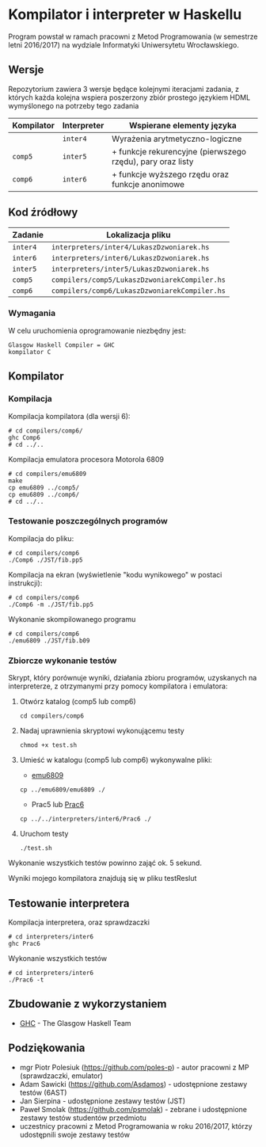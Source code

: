 # Kompilator i interpreter w Haskellu

Program powstał w ramach pracowni z Metod Programowania (w semestrze letni 2016/2017) na wydziale Informatyki Uniwersytetu Wrocławskiego.


## Wersje

Repozytorium zawiera 3 wersje będące kolejnymi iteracjami zadania, z których każda kolejna wspiera poszerzony zbiór prostego językiem HDML wymyślonego na potrzeby tego zadania

| Kompilator | Interpreter | Wspierane elementy języka |
| --- | --- | --- |
|  | `inter4` | Wyrażenia arytmetyczno-logiczne |
| `comp5` | `inter5` | + funkcje rekurencyjne (pierwszego rzędu), pary oraz listy |
| `comp6` | `inter6` | + funkcje wyższego rzędu oraz funkcje anonimowe |


## Kod źródłowy

| Zadanie | Lokalizacja pliku |
| --- | --- |
| `inter4` | `interpreters/inter4/LukaszDzwoniarek.hs` |
| `inter6` | `interpreters/inter6/LukaszDzwoniarek.hs` |
| `inter5` | `interpreters/inter5/LukaszDzwoniarek.hs` |
| `comp5` | `compilers/comp5/LukaszDzwoniarekCompiler.hs` |
| `comp6` | `compilers/comp6/LukaszDzwoniarekCompiler.hs` |


### Wymagania

W celu uruchomienia oprogramowanie niezbędny jest:

```
Glasgow Haskell Compiler = GHC
kompilator C
```


## Kompilator


### Kompilacja

Kompilacja kompilatora (dla wersji 6):

```
# cd compilers/comp6/
ghc Comp6
# cd ../..
```

<a name="emu6809">
Kompilacja emulatora procesora Motorola 6809

```
# cd compilers/emu6809
make
cp emu6809 ../comp5/
cp emu6809 ../comp6/
# cd ../..
```
</a>


### Testowanie poszczególnych programów

Kompilacja do pliku:

```
# cd compilers/comp6
./Comp6 ./JST/fib.pp5
```

Kompilacja na ekran (wyświetlenie "kodu wynikowego" w postaci instrukcji):

```
# cd compilers/comp6
./Comp6 -m ./JST/fib.pp5
```

Wykonanie skompilowanego programu

```
# cd compilers/comp6
./emu6809 ./JST/fib.b09
```


### Zbiorcze wykonanie testów

Skrypt, który porównuje wyniki, działania zbioru programów, uzyskanych na interpreterze, z otrzymanymi przy pomocy kompilatora i emulatora:

1. Otwórz katalog (comp5 lub comp6)

   ```
   cd compilers/comp6
   ```

2. Nadaj uprawnienia skryptowi wykonującemu testy

   ```
   chmod +x test.sh
   ```

3. Umieść w katalogu (comp5 lub comp6) wykonywalne pliki:

   - [emu6809](#emu6809)
   ```
   cp ../emu6809/emu6809 ./
   ```

   - Prac5 lub [Prac6](#Prac6)
   ```
   cp ../../interpreters/inter6/Prac6 ./
   ```

4. Uruchom testy

   ```
   ./test.sh
   ```

Wykonanie wszystkich testów powinno zająć ok. 5 sekund.

Wyniki mojego kompilatora znajdują się w pliku testReslut


## Testowanie interpretera

<a name="Prac6">
Kompilacja interpretera, oraz sprawdzaczki

```
# cd interpreters/inter6
ghc Prac6
```
</a>

Wykonanie wszystkich testów

```
# cd interpreters/inter6
./Prac6 -t
```


## Zbudowanie z wykorzystaniem

* [GHC](https://www.haskell.org/ghc/) - The Glasgow Haskell Team


## Podziękowania

* mgr Piotr Polesiuk (https://github.com/poles-p) - autor pracowni z MP (sprawdzaczki, emulator)
* Adam Sawicki (https://github.com/Asdamos) - udostępnione zestawy testów (6AST)
* Jan Sierpina - udostępnione zestawy testów (JST)
* Paweł Smolak (https://github.com/psmolak) - zebrane i udostępnione zestawy testów studentów przedmiotu
* uczestnicy pracowni z Metod Programowania w roku 2016/2017, którzy udostępnili swoje zestawy testów
